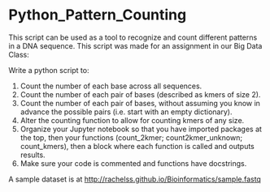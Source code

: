 # Python_Pattern_Counting

This script can be used as a tool to recognize and count different patterns in a DNA sequence. This script was made for an assignment in our Big Data Class:

Write a python script to:

1. Count the number of each base across all sequences.
2. Count the number of each pair of bases (described as kmers of size 2).
3. Count the number of each pair of bases, without  assuming you know in advance the possible pairs (i.e. start with an empty dictionary).
4. Alter the counting function to allow for counting kmers of any size.
5. Organize your Jupyter notebook so that you have imported packages at the top, then your functions (count_2kmer; count2kmer_unknown; count_kmers), then a block where each function is called and outputs results.
6. Make sure your code is commented and functions have docstrings.

A sample dataset is at http://rachelss.github.io/Bioinformatics/sample.fastq
